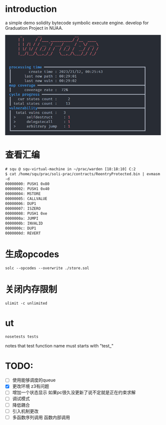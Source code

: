 # introduction
a simple demo solidity bytecode symbolic execute engine.
develop for Graduation Project in NUAA.

![](./assets/effect.png)
# 查看汇编
```shell
# squ @ squ-virtual-machine in ~/prac/warden [18:18:10] C:2
$ cat /home/squ/prac/soli-prac/contracts/ReentryProtected.bin | evmasm -d
00000000: PUSH1 0x80
00000002: PUSH1 0x40
00000004: MSTORE
00000005: CALLVALUE
00000006: DUP1
00000007: ISZERO
00000008: PUSH1 0xe
0000000a: JUMPI
0000000b: INVALID
0000000c: DUP1
0000000d: REVERT
```
# 生成opcodes
```shell
solc --opcodes --overwrite ./store.sol
```

# 关闭内存限制
```shell
ulimit -c unlimited
```

# ut
```shell
nosetests tests
```
notes that test function name must starts with "test_"

# TODO:
- [ ] 使用能够调度的queue
- [x] 更改环境 z3有问题
- [ ] 增加一个状态显示 如果pc很久没更新了说不定就是正在约束求解
- [ ] 调试模式
- [ ] 降低耦合
- [ ] 引入机制更改
- [ ] 多函数序列调用 函数内部调用